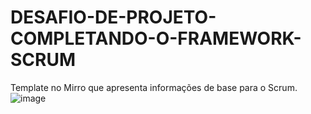 # DESAFIO-DE-PROJETO-COMPLETANDO-O-FRAMEWORK-SCRUM
Template no Mirro que apresenta informações de base para o Scrum.
![image](https://github.com/Elisa-Mesquita-Alves/DESAFIO-DE-PROJETO-COMPLETANDO-O-FRAMEWORK-SCRUM/assets/77702627/a7afe6e3-b06e-452e-905c-3faca7d65f03)
